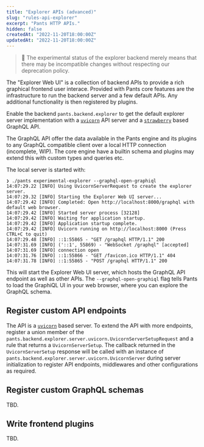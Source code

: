 ```yaml
---
title: "Explorer APIs (advanced)"
slug: "rules-api-explorer"
excerpt: "Pants HTTP APIs."
hidden: false
createdAt: "2022-11-20T18:00:00Z"
updatedAt: "2022-11-20T18:00:00Z"
---
```

> 📘 The experimental status of the explorer backend merely means that there may be incompatible
> changes without respecting our deprecation policy.

The "Explorer Web UI" is a collection of backend APIs to provide a rich graphical frontend user interace. Provided with Pants core features are the infrastructure to run the backend server and a few default APIs. Any additional functionality is then registered by plugins.

Enable the backend `pants.backend.explorer` to get the default explorer server implementation with a [`uvicorn`](https://www.uvicorn.org/) API server and a [`strawberry`](https://strawberry.rocks/) based GraphQL API.

The GraphQL API offer the data available in the Pants engine and its plugins to any GraphQL compatible client over a local HTTP connection (incomplete, WIP). The core engine have a builtin schema and plugins may extend this with custom types and queries etc.

The local server is started with:

```
❯ ./pants experimental-explorer --graphql-open-graphiql
14:07:29.22 [INFO] Using UvicornServerRequest to create the explorer server.
14:07:29.32 [INFO] Starting the Explorer Web UI server...
14:07:29.42 [INFO] Completed: Open http://localhost:8000/graphql with default web browser.
14:07:29.42 [INFO] Started server process [32128]
14:07:29.42 [INFO] Waiting for application startup.
14:07:29.42 [INFO] Application startup complete.
14:07:29.42 [INFO] Uvicorn running on http://localhost:8000 (Press CTRL+C to quit)
14:07:29.48 [INFO] ::1:55865 - "GET /graphql HTTP/1.1" 200
14:07:31.69 [INFO] ('::1', 55869) - "WebSocket /graphql" [accepted]
14:07:31.69 [INFO] connection open
14:07:31.76 [INFO] ::1:55866 - "GET /favicon.ico HTTP/1.1" 404
14:07:31.78 [INFO] ::1:55865 - "POST /graphql HTTP/1.1" 200
```

This will start the Explorer Web UI server, which hosts the GraphQL API endpoint as well as other APIs. The `--graphql-open-graphiql` flag tells Pants to load the GraphiQL UI in your web browser, where you can explore the GraphQL schema.


Register custom API endpoints
-----------------------------

The API is a [`uvicorn`](https://www.uvicorn.org/) based server. To extend the API with more endpoints, register a union member of the `pants.backend.explorer.server.uvicorn.UvicornServerSetupRequest` and a rule that returns a `UvicornServerSetup`. The callback returned in the `UvicornServerSetup` response will be called with an instance of `pants.backend.explorer.server.uvicorn.UvicornServer` during server initialization to register API endpoints, middlewares and other configurations as required.


Register custom GraphQL schemas
-------------------------------

TBD.


Write frontend plugins
----------------------

TBD.
